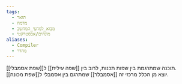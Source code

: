 ```yaml
---
tags:
  - תואר
  - מדמח
  - מבוא_למדעי_המחשב
  - מונחים/אבסטרקטי
aliases:
  - Compiler
  - מהדר
---
```

תוכנה שמתרגמת בין שפות תכנות, לרוב בין [[שפה עילית]] ל[[שפת אסמבלי]].  
יוצא מן הכלל מרכזי זה [[אסמבלר]] שמתרגם בין אסמבלי ל[[שפת מכונה]].